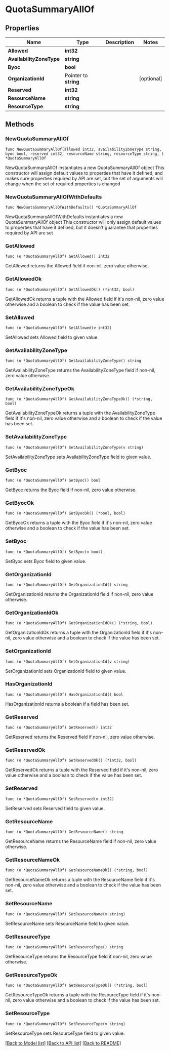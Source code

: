 # QuotaSummaryAllOf

## Properties

Name | Type | Description | Notes
------------ | ------------- | ------------- | -------------
**Allowed** | **int32** |  | 
**AvailabilityZoneType** | **string** |  | 
**Byoc** | **bool** |  | 
**OrganizationId** | Pointer to **string** |  | [optional] 
**Reserved** | **int32** |  | 
**ResourceName** | **string** |  | 
**ResourceType** | **string** |  | 

## Methods

### NewQuotaSummaryAllOf

`func NewQuotaSummaryAllOf(allowed int32, availabilityZoneType string, byoc bool, reserved int32, resourceName string, resourceType string, ) *QuotaSummaryAllOf`

NewQuotaSummaryAllOf instantiates a new QuotaSummaryAllOf object
This constructor will assign default values to properties that have it defined,
and makes sure properties required by API are set, but the set of arguments
will change when the set of required properties is changed

### NewQuotaSummaryAllOfWithDefaults

`func NewQuotaSummaryAllOfWithDefaults() *QuotaSummaryAllOf`

NewQuotaSummaryAllOfWithDefaults instantiates a new QuotaSummaryAllOf object
This constructor will only assign default values to properties that have it defined,
but it doesn't guarantee that properties required by API are set

### GetAllowed

`func (o *QuotaSummaryAllOf) GetAllowed() int32`

GetAllowed returns the Allowed field if non-nil, zero value otherwise.

### GetAllowedOk

`func (o *QuotaSummaryAllOf) GetAllowedOk() (*int32, bool)`

GetAllowedOk returns a tuple with the Allowed field if it's non-nil, zero value otherwise
and a boolean to check if the value has been set.

### SetAllowed

`func (o *QuotaSummaryAllOf) SetAllowed(v int32)`

SetAllowed sets Allowed field to given value.


### GetAvailabilityZoneType

`func (o *QuotaSummaryAllOf) GetAvailabilityZoneType() string`

GetAvailabilityZoneType returns the AvailabilityZoneType field if non-nil, zero value otherwise.

### GetAvailabilityZoneTypeOk

`func (o *QuotaSummaryAllOf) GetAvailabilityZoneTypeOk() (*string, bool)`

GetAvailabilityZoneTypeOk returns a tuple with the AvailabilityZoneType field if it's non-nil, zero value otherwise
and a boolean to check if the value has been set.

### SetAvailabilityZoneType

`func (o *QuotaSummaryAllOf) SetAvailabilityZoneType(v string)`

SetAvailabilityZoneType sets AvailabilityZoneType field to given value.


### GetByoc

`func (o *QuotaSummaryAllOf) GetByoc() bool`

GetByoc returns the Byoc field if non-nil, zero value otherwise.

### GetByocOk

`func (o *QuotaSummaryAllOf) GetByocOk() (*bool, bool)`

GetByocOk returns a tuple with the Byoc field if it's non-nil, zero value otherwise
and a boolean to check if the value has been set.

### SetByoc

`func (o *QuotaSummaryAllOf) SetByoc(v bool)`

SetByoc sets Byoc field to given value.


### GetOrganizationId

`func (o *QuotaSummaryAllOf) GetOrganizationId() string`

GetOrganizationId returns the OrganizationId field if non-nil, zero value otherwise.

### GetOrganizationIdOk

`func (o *QuotaSummaryAllOf) GetOrganizationIdOk() (*string, bool)`

GetOrganizationIdOk returns a tuple with the OrganizationId field if it's non-nil, zero value otherwise
and a boolean to check if the value has been set.

### SetOrganizationId

`func (o *QuotaSummaryAllOf) SetOrganizationId(v string)`

SetOrganizationId sets OrganizationId field to given value.

### HasOrganizationId

`func (o *QuotaSummaryAllOf) HasOrganizationId() bool`

HasOrganizationId returns a boolean if a field has been set.

### GetReserved

`func (o *QuotaSummaryAllOf) GetReserved() int32`

GetReserved returns the Reserved field if non-nil, zero value otherwise.

### GetReservedOk

`func (o *QuotaSummaryAllOf) GetReservedOk() (*int32, bool)`

GetReservedOk returns a tuple with the Reserved field if it's non-nil, zero value otherwise
and a boolean to check if the value has been set.

### SetReserved

`func (o *QuotaSummaryAllOf) SetReserved(v int32)`

SetReserved sets Reserved field to given value.


### GetResourceName

`func (o *QuotaSummaryAllOf) GetResourceName() string`

GetResourceName returns the ResourceName field if non-nil, zero value otherwise.

### GetResourceNameOk

`func (o *QuotaSummaryAllOf) GetResourceNameOk() (*string, bool)`

GetResourceNameOk returns a tuple with the ResourceName field if it's non-nil, zero value otherwise
and a boolean to check if the value has been set.

### SetResourceName

`func (o *QuotaSummaryAllOf) SetResourceName(v string)`

SetResourceName sets ResourceName field to given value.


### GetResourceType

`func (o *QuotaSummaryAllOf) GetResourceType() string`

GetResourceType returns the ResourceType field if non-nil, zero value otherwise.

### GetResourceTypeOk

`func (o *QuotaSummaryAllOf) GetResourceTypeOk() (*string, bool)`

GetResourceTypeOk returns a tuple with the ResourceType field if it's non-nil, zero value otherwise
and a boolean to check if the value has been set.

### SetResourceType

`func (o *QuotaSummaryAllOf) SetResourceType(v string)`

SetResourceType sets ResourceType field to given value.



[[Back to Model list]](../README.md#documentation-for-models) [[Back to API list]](../README.md#documentation-for-api-endpoints) [[Back to README]](../README.md)


